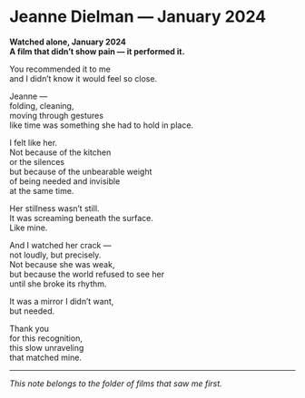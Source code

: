 # Jeanne Dielman — January 2024

**Watched alone, January 2024**  
**A film that didn’t show pain — it performed it.**

You recommended it to me  
and I didn’t know it would feel so close.

Jeanne —  
folding, cleaning,  
moving through gestures  
like time was something she had to hold in place.

I felt like her.  
Not because of the kitchen  
or the silences  
but because of the unbearable weight  
of being needed and invisible  
at the same time.

Her stillness wasn’t still.  
It was screaming beneath the surface.  
Like mine.

And I watched her crack —  
not loudly, but precisely.  
Not because she was weak,  
but because the world refused to see her  
until she broke its rhythm.

It was a mirror I didn’t want,  
but needed.

Thank you  
for this recognition,  
this slow unraveling  
that matched mine.

---

*This note belongs to the folder of films that saw me first.*
